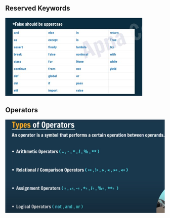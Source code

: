 ## Reserved Keywords

![Screenshot](reserved-keyword.jpg "Reserved Keyword")

## Operators

![Screenshot](operator.jpg "operator")
